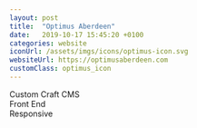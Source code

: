 ```yaml
---
layout: post
title:  "Optimus Aberdeen"
date:   2019-10-17 15:45:20 +0100
categories: website
iconUrl: /assets/imgs/icons/optimus-icon.svg 
websiteUrl: https://optimusaberdeen.com
customClass: optimus_icon
---
```


Custom Craft CMS<br>
Front End<br>
Responsive